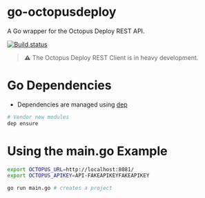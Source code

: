 # go-octopusdeploy
A Go wrapper for the Octopus Deploy REST API.

[![Build status](https://ci.appveyor.com/api/projects/status/5t5gbqjyl8hpou52?svg=true)](https://ci.appveyor.com/project/MattHodge/go-octopusdeploy)

> :warning: The Octopus Deploy REST Client is in heavy development.

# Go Dependencies
* Dependencies are managed using [dep](https://golang.github.io/dep/docs/new-project.html)

```bash
# Vendor new modules
dep ensure
```

# Using the main.go Example

```bash
export OCTOPUS_URL=http://localhost:8081/
export OCTOPUS_APIKEY=API-FAKEAPIKEYFAKEAPIKEY

go run main.go # creates a project
```
